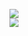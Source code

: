 [![](https://img.shields.io/badge/Made%20With-Github%20Spray-lightgrey.svg?style=for-the-badge&logo=github)](https://github.com/Annihil/github-spray#12798)  
[![](https://i.imgur.com/2DrTn0Z.gif)](https://github.com/Annihil/github-spray)